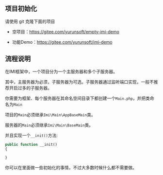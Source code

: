 ## 项目初始化

请使用 git 克隆下面的项目

* 空项目：https://gitee.com/yurunsoft/empty-imi-demo

* 功能Demo：https://gitee.com/yurunsoft/imi-demo

## 流程说明

在IMI框架中，一个项目分为一个主服务器和多个子服务器。

其中，主服务器为必须，子服务器为可选。子服务器通过监听端口实现，一般不推荐开启过多的子服务器。

你需要为框架、每个服务器在其命名空间目录下都创建一个`Main.php`，并把类命名为`Main`

项目的`Main`必须继承`Imi\Main\AppBaseMain`类。

服务器的`Main`必须继承`Imi\Main\BaseMain`类。

并且实现一个`__init()`方法:

```php
public function __init()
{

}
```

你可以在里面做一些初始化的事情，不过大多数时候什么都不需要做。




